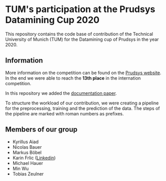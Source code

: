 # TUM's participation at the Prudsys Datamining Cup 2020
This repository contains the code base of contribution of the Technical University of Munich (TUM) for the Datamining cup of Prudsys in the year 2020.

## Information
More information on the competition can be found on the [Prudsys website](https://www.data-mining-cup.com/dmc-2020/). In the end we were able to reach the **13th place** in the internation competition.


In this repository we added the [documentation paper](Prudsys_Data_Mining_Cup_Report.pdf).

To structure the workload of our contribution, we were creating a pipeline for the preprocessing, training and the prediction of the data. The steps of the pipeline are marked with roman numbers as prefixes.

## Members of our group

- Kyrillus Aiad
- Nicolas Bauer
- Markus Böbel
- Karin Frlic ([Linkedin](https://www.linkedin.com/in/karinfrlic/))
- Michael Hauer
- Min Wu 
- Tobias Zeulner

